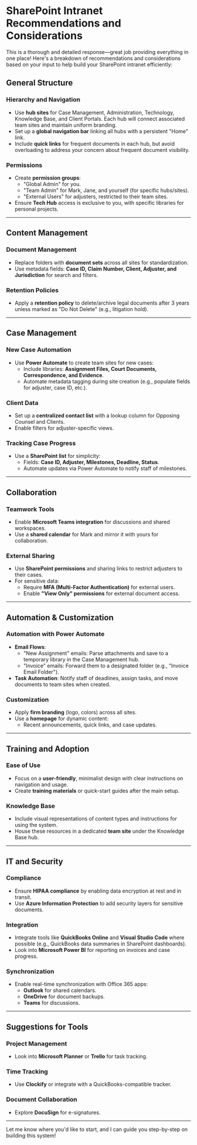 # SharePoint Intranet Recommendations and Considerations

This is a thorough and detailed response—great job providing everything in one place! Here's a breakdown of recommendations and considerations based on your input to help build your SharePoint intranet efficiently:

## General Structure

### Hierarchy and Navigation
- Use **hub sites** for Case Management, Administration, Technology, Knowledge Base, and Client Portals. Each hub will connect associated team sites and maintain uniform branding.
- Set up a **global navigation bar** linking all hubs with a persistent "Home" link.
- Include **quick links** for frequent documents in each hub, but avoid overloading to address your concern about frequent document visibility.

### Permissions
- Create **permission groups**:
  - "Global Admin" for you.
  - "Team Admin" for Mark, Jane, and yourself (for specific hubs/sites).
  - "External Users" for adjusters, restricted to their team sites.
- Ensure **Tech Hub** access is exclusive to you, with specific libraries for personal projects.

---

## Content Management

### Document Management
- Replace folders with **document sets** across all sites for standardization.
- Use metadata fields: **Case ID, Claim Number, Client, Adjuster, and Jurisdiction** for search and filters.

### Retention Policies
- Apply a **retention policy** to delete/archive legal documents after 3 years unless marked as "Do Not Delete" (e.g., litigation hold).

---

## Case Management

### New Case Automation
- Use **Power Automate** to create team sites for new cases:
  - Include libraries: **Assignment Files, Court Documents, Correspondence, and Evidence**.
  - Automate metadata tagging during site creation (e.g., populate fields for adjuster, case ID, etc.).

### Client Data
- Set up a **centralized contact list** with a lookup column for Opposing Counsel and Clients.
- Enable filters for adjuster-specific views.

### Tracking Case Progress
- Use a **SharePoint list** for simplicity:
  - Fields: **Case ID, Adjuster, Milestones, Deadline, Status**.
  - Automate updates via Power Automate to notify staff of milestones.

---

## Collaboration

### Teamwork Tools
- Enable **Microsoft Teams integration** for discussions and shared workspaces.
- Use a **shared calendar** for Mark and mirror it with yours for collaboration.

### External Sharing
- Use **SharePoint permissions** and sharing links to restrict adjusters to their cases.
- For sensitive data:
  - Require **MFA (Multi-Factor Authentication)** for external users.
  - Enable **"View Only" permissions** for external document access.

---

## Automation & Customization

### Automation with Power Automate
- **Email Flows**:
  - "New Assignment" emails: Parse attachments and save to a temporary library in the Case Management hub.
  - "Invoice" emails: Forward them to a designated folder (e.g., "Invoice Email Folder").
- **Task Automation**: Notify staff of deadlines, assign tasks, and move documents to team sites when created.

### Customization
- Apply **firm branding** (logo, colors) across all sites.
- Use a **homepage** for dynamic content:
  - Recent announcements, quick links, and case updates.

---

## Training and Adoption

### Ease of Use
- Focus on a **user-friendly**, minimalist design with clear instructions on navigation and usage.
- Create **training materials** or quick-start guides after the main setup.

### Knowledge Base
- Include visual representations of content types and instructions for using the system.
- House these resources in a dedicated **team site** under the Knowledge Base hub.

---

## IT and Security

### Compliance
- Ensure **HIPAA compliance** by enabling data encryption at rest and in transit.
- Use **Azure Information Protection** to add security layers for sensitive documents.

### Integration
- Integrate tools like **QuickBooks Online** and **Visual Studio Code** where possible (e.g., QuickBooks data summaries in SharePoint dashboards).
- Look into **Microsoft Power BI** for reporting on invoices and case progress.

### Synchronization
- Enable real-time synchronization with Office 365 apps:
  - **Outlook** for shared calendars.
  - **OneDrive** for document backups.
  - **Teams** for discussions.

---

## Suggestions for Tools

### Project Management
- Look into **Microsoft Planner** or **Trello** for task tracking.

### Time Tracking
- Use **Clockify** or integrate with a QuickBooks-compatible tracker.

### Document Collaboration
- Explore **DocuSign** for e-signatures.

---

Let me know where you'd like to start, and I can guide you step-by-step on building this system!

